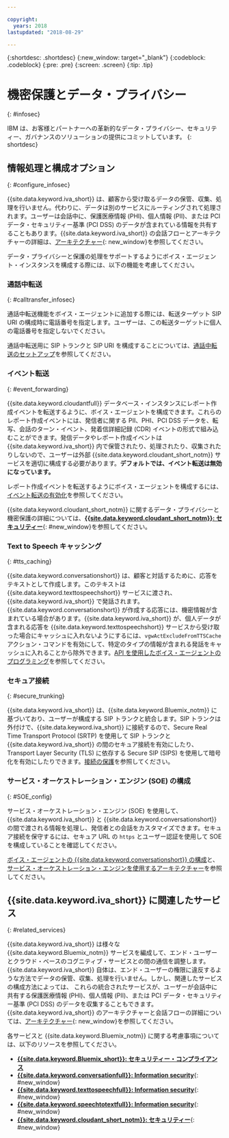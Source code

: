 ```yaml
---

copyright:
  years: 2018
lastupdated: "2018-08-29"

---
```


{:shortdesc: .shortdesc}
{:new_window: target="_blank"}
{:codeblock: .codeblock}
{:pre: .pre}
{:screen: .screen}
{:tip: .tip}


# 機密保護とデータ・プライバシー
{: #infosec}

IBM は、お客様とパートナーへの革新的なデータ・プライバシー、セキュリティー、ガバナンスのソリューションの提供にコミットしています。
{: shortdesc}

## 情報処理と構成オプション
{: #configure_infosec}

{{site.data.keyword.iva_short}} は、顧客から受け取るデータの保管、収集、処理を行いません。代わりに、データは別のサービスにルーティングされて処理されます。ユーザーは会話中に、保護医療情報 (PHI)、個人情報 (PII)、または PCI データ・セキュリティー基準 (PCI DSS) のデータが含まれている情報を共有することもあります。{{site.data.keyword.iva_short}} の会話フローとアーキテクチャーの詳細は、[アーキテクチャー](about.html#architecture){: new_window}を参照してください。

データ・プライバシーと保護の処理をサポートするようにボイス・エージェント・インスタンスを構成する際には、以下の機能を考慮してください。

### 通話中転送
{:  #calltransfer_infosec}

通話中転送機能をボイス・エージェントに追加する際には、転送ターゲット SIP URI の構成時に電話番号を指定します。ユーザーは、この転送ターゲットに個人の電話番号を指定しないでください。

通話中転送用に SIP トランクと SIP URI を構成することについては、[通話中転送のセットアップ](call-transfer.html)を参照してください。

### イベント転送
{: #event_forwarding}

{{site.data.keyword.cloudantfull}} データベース・インスタンスにレポート作成イベントを転送するように、ボイス・エージェントを構成できます。これらのレポート作成イベントには、発信者に関する PII、PHI、PCI DSS データを、転写、会話のターン・イベント、発着信詳細記録 (CDR) イベントの形式で組み込むことができます。発信データやレポート作成イベントは {{site.data.keyword.iva_short}} 内で保管されたり、処理されたり、収集されたりしないので、ユーザーは外部 {{site.data.keyword.cloudant_short_notm}} サービスを適切に構成する必要があります。**デフォルトでは、イベント転送は無効になっています。**

レポート作成イベントを転送するようにボイス・エージェントを構成するには、[イベント転送の有効化](event-forwarding.html)を参照してください。

{{site.data.keyword.cloudant_short_notm}} に関するデータ・プライバシーと機密保護の詳細については、[**{{site.data.keyword.cloudant_short_notm}}: セキュリティー**](../Cloudant/offerings/security.html#security){: #new_window}を参照してください。

### Text to Speech キャッシング
{: #tts_caching}

{{site.data.keyword.conversationshort}} は、顧客と対話するために、応答をテキストとして作成します。このテキストは {{site.data.keyword.texttospeechshort}} サービスに渡され、{{site.data.keyword.iva_short}} で発話されます。{{site.data.keyword.conversationshort}} が作成する応答には、機密情報が含まれている場合があります。{{site.data.keyword.iva_short}} が、個人データが含まれる応答を {{site.data.keyword.texttospeechshort}} サービスから受け取った場合にキャッシュに入れないようにするには、`vgwActExcludeFromTTSCache` アクション・コマンドを有効にして、特定のタイプの情報が含まれる発話をキャッシュに入れることから除外できます。[API を使用したボイス・エージェントのプログラミング](api.html#action-sequencess)を参照してください。

### セキュア接続
{: #secure_trunking}

{{site.data.keyword.iva_short}} は、{{site.data.keyword.Bluemix_notm}} に基づいており、ユーザーが構成する SIP トランクと統合します。SIP トランクは外付けで、{{site.data.keyword.iva_short}} に接続するので、Secure Real Time Transport Protocol (SRTP) を使用して SIP トランクと {{site.data.keyword.iva_short}} の間のセキュア接続を有効にしたり、Transport Layer Security (TLS) に依存する Secure SIP (SIPS) を使用して暗号化を有効にしたりできます。[接続の保護](secure-trunking.html)を参照してください。

### サービス・オーケストレーション・エンジン (SOE) の構成
{: #SOE_config}

サービス・オーケストレーション・エンジン (SOE) を使用して、{{site.data.keyword.iva_short}} と {{site.data.keyword.conversationshort}} の間で渡される情報を処理し、発信者との会話をカスタマイズできます。セキュア接続を保守するには、セキュア URL の `https` とユーザー認証を使用して SOE を構成していることを確認してください。

[ボイス・エージェントの {{site.data.keyword.conversationshort}} の構成](managing.html#conversation_va)と、[サービス・オーケストレーション・エンジンを使用するアーキテクチャー](about.html#arch-soe)を参照してください。

## {{site.data.keyword.iva_short}} に関連したサービス
{: #related_services}

{{site.data.keyword.iva_short}} は様々な {{site.data.keyword.Bluemix_notm}} サービスを編成して、エンド・ユーザーとクラウド・ベースのコグニティブ・サービスとの間の通信を調整します。{{site.data.keyword.iva_short}} 自体は、エンド・ユーザーの権限に違反するような方法でデータの保管、収集、処理を行いません。しかし、関連したサービスの構成方法によっては、
これらの統合されたサービスが、ユーザーが会話中に共有する保護医療情報 (PHI)、個人情報 (PII)、または PCI データ・セキュリティー基準 (PCI DSS) のデータを収集することもできます。{{site.data.keyword.iva_short}} のアーキテクチャーと会話フローの詳細については、[アーキテクチャー](about.html#architecture){: new_window}を参照してください。

各サービスと {{site.data.keyword.Bluemix_notm}} に関する考慮事項については、以下のリソースを参照してください。

  * [**{{site.data.keyword.Bluemix_short}}: セキュリティー・コンプライアンス**](../../security/compliance.html)
  * [**{{site.data.keyword.conversationfull}}: Information security**](../conversation/information-security.html){: #new_window}
  * [**{{site.data.keyword.texttospeechfull}}: Information security**](../text-to-speech/information-security.html){: #new_window}
  * [**{{site.data.keyword.speechtotextfull}}: Information security**](../speech-to-text/information-security.html){: #new_window}
  * [**{{site.data.keyword.cloudant_short_notm}}: セキュリティー**](../Cloudant/offerings/security.html#security){: #new_window}
